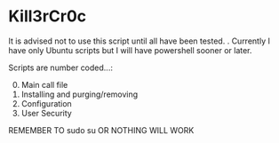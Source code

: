 # Kill3rCr0c
It is advised not to use this script until all have been tested.
.
Currently I have only Ubuntu scripts but I will have powershell sooner or later.

Scripts are number coded...:

0)  Main call file
1)  Installing and purging/removing
2)  Configuration
3)  User Security

REMEMBER TO sudo su OR NOTHING WILL WORK

